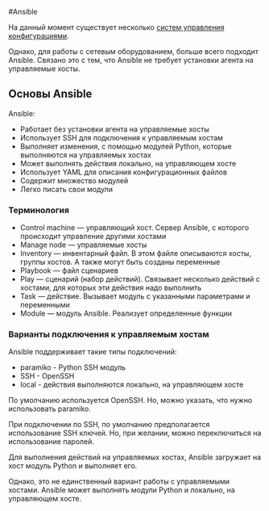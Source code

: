 #Ansible

На данный момент существует несколько [систем управления конфигурациями](http://xgu.ru/wiki/%D0%A1%D0%B8%D1%81%D1%82%D0%B5%D0%BC%D0%B0_%D1%83%D0%BF%D1%80%D0%B0%D0%B2%D0%BB%D0%B5%D0%BD%D0%B8%D1%8F_%D0%BA%D0%BE%D0%BD%D1%84%D0%B8%D0%B3%D1%83%D1%80%D0%B0%D1%86%D0%B8%D0%B5%D0%B9).

Однако, для работы с сетевым оборудованием, больше всего подходит Ansible.
Связано это с тем, что Ansible не требует установки агента на управляемые хосты.

## Основы Ansible
Ansible:
* Работает без установки агента на управляемые хосты
* Использует SSH для подключения к управляемым хостам
* Выполняет изменения, с помощью модулей Python, которые выполняются на управляемых хостах
* Может выполнять действия локально, на управляющем хосте
* Использует YAML для описания конфигурационных файлов
* Содержит множество модулей
* Легко писать свои модули

### Терминология
* Control machine —  управляющий хост. Сервер Ansible, с которого происходит управление другими хостами
* Manage node —  управляемые хосты
* Inventory —  инвентарный файл. В этом файле описываются хосты, группы хостов. А также могут быть созданы переменные
* Playbook — файл сценариев
* Play —  сценарий (набор действий). Связывает несколько действий с хостами, для которых эти действия надо выполнить
* Task —  действие. Вызывает модуль с указанными параметрами и переменными
* Module — модуль Ansible. Реализует определенные функции

### Варианты подключения к управляемым хостам
Ansible поддерживает такие типы подключений:
* paramiko - Python SSH модуль
* SSH - OpenSSH
* local - действия выполняются локально, на управляющем хосте

По умолчанию используется OpenSSH. Но, можно указать, что нужно использовать paramiko.

При подключении по SSH, по умолчанию предполагается использование SSH ключей. Но, при желании, можно переключиться на использование паролей.


Для выполнения действий на управляемых хостах, Ansible загружает на хост модуль Python и выполняет его.

Однако, это не единственный вариант работы с управляемыми хостами.
Ansible может выполнять модули Python и локально, на управляющем хосте.
